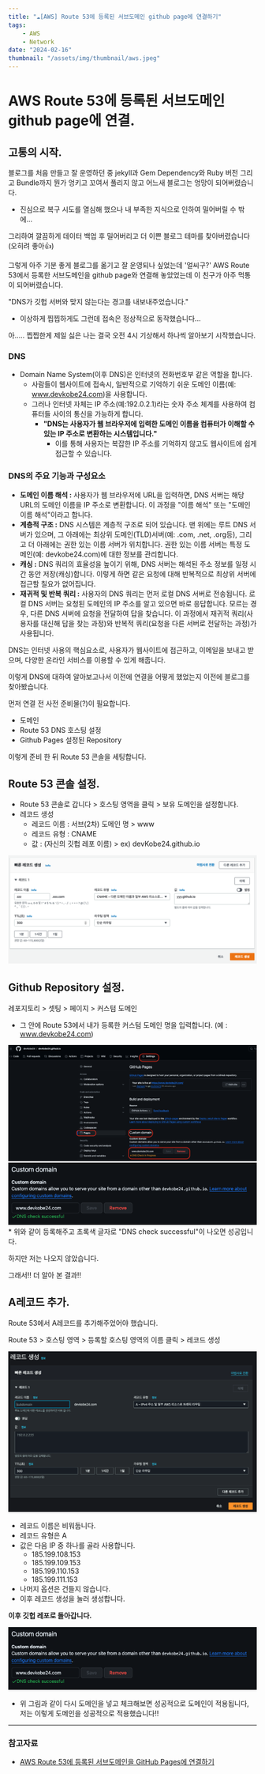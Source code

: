 ```yaml
---
title: "☁️[AWS] Route 53에 등록된 서브도메인 github page에 연결하기"
tags:
    - AWS
    - Network
date: "2024-02-16"
thumbnail: "/assets/img/thumbnail/aws.jpeg"
---
```


# AWS Route 53에 등록된 서브도메인 github page에 연결.

## 고통의 시작.

블로그를 처음 만들고 잘 운영하던 중 jekyll과 Gem Dependency와 Ruby 버전 그리고 Bundle까지 뭔가 엉키고 꼬여서 풀리지 않고 어느새 블로그는 엉망이 되어버렸습니다.
* 진심으로 복구 시도를 열심해 했으나 내 부족한 지식으로 인하여 밀어버릴 수 밖에...

그리하여 깔끔하게 데이터 백업 후 밀어버리고 더 이쁜 블로그 테마를 찾아버렸습니다(오히려 좋아👍)

그렇게 아주 기분 좋게 블로그를 옮기고 잘 운영되나 싶었는데 '얼씨구?' AWS Route 53에서 등록한 서브도메인을 github page와 연결해 놓았었는데 이 친구가 아주 먹통이 되어버렸습니다.

"DNS가 깃헙 서버와 맞지 않는다는 경고를 내보내주었습니다."
* 이상하게 찝찝하게도 그런데 접속은 정상적으로 동작했습니다...

아..... 찝찝한게 제일 싫은 나는 결국 오전 4시 기상해서 하나씩 알아보기 시작했습니다.

### DNS
* Domain Name System(이후 DNS)은 인터넷의 전화번호부 같은 역할을 합니다.
    * 사람들이 웹사이트에 접속시, 일반적으로 기억하기 쉬운 도메인 이름(예: www.devkobe24.com)을 사용합니다.
    * 그러나 인터넷 자체는 IP 주소(예:192.0.2.1)라는 숫자 주소 체계를 사용하여 컴퓨터들 사이의 통신을 가능하게 합니다.
        * **"DNS는 사용자가 웹 브라우저에 입력한 도메인 이름을 컴퓨터가 이해할 수 있는 IP 주소로 변환하는 시스템입니다."**
            * 이를 통해 사용자는 복잡한 IP 주소를 기억하지 않고도 웹사이트에 쉽게 접근할 수 있습니다.

### DNS의 주요 기능과 구성요소
* **도메인 이름 해석 :** 사용자가 웹 브라우저에 URL을 입력하면, DNS 서버는 해당 URL의 도메인 이름을 IP 주소로 변환합니다. 이 과정을 "이름 해석" 또는 "도메인 이름 해석"이라고 합니다.
* **계층적 구조 :** DNS 시스템은 계층적 구조로 되어 있습니다. 맨 위에는 루트 DNS 서버가 있으며, 그 아래에는 최상위 도메인(TLD)서버(예: .com, .net, .org등), 그리고 더 아래에는 권한 있는 이름 서버가 위치합니다. 권한 있는 이름 서버는 특정 도메인(예: devkobe24.com)에 대한 정보를 관리합니다.
* **캐싱 :** DNS 쿼리의 효율성을 높이기 위해, DNS 서버는 해석된 주소 정보를 일정 시간 동안 저장(캐싱)합니다. 이렇게 하면 같은 요청에 대해 반복적으로 최상위 서버에 접근할 칠요가 없어집니다.
* **재귀적 및 반복 쿼리 :** 사용자의 DNS 쿼리는 먼저 로컬 DNS 서버로 전송됩니다. 로컬 DNS 서버는 요청된 도메인의 IP 주소를 알고 있으면 바로 응답합니다. 모르는 경우, 다른 DNS 서버에 요청을 전달하여 답을 찾습니다. 이 과정에서 재귀적 쿼리(사용자를 대신해 답을 찾는 과정)와 반복적 쿼리(요청을 다른 서버로 전달하는 과정)가 사용됩니다.

DNS는 인터넷 사용의 핵심요소로, 사용자가 웹사이트에 접근하고, 이메일을 보내고 받으며, 다양한 온라인 서비스를 이용할 수 있게 해줍니다.

이렇게 DNS에 대하여 알아보고나서 이전에 연결을 어떻게 했었는지 이전에 블로그를 찾아봤습니다.

먼저 연결 전 사전 준비물(?)이 필요합니다.

* 도메인
* Route 53 DNS 호스팅 설정
* Github Pages 설정된 Repository

이렇게 준비 한 뒤 Route 53 콘솔을 세팅합니다.

## Route 53 콘솔 설정.

* Route 53 콘솔로 갑니다 > 호스팅 영역을 클릭 > 보유 도메인을 설정합니다.
* 레코드 생성
    * 레코드 이름 : 서브(2차) 도메인 명 > www
    * 레코드 유형 : CNAME
    * 값 : (자신의 깃헙 레포 이름) > ex) devKobe24.github.io
<img src="https://github.com/devKobe24/images/blob/main/record%E1%84%83%E1%85%B3%E1%86%BC%E1%84%85%E1%85%A9%E1%86%A8%E1%84%8B%E1%85%A8%E1%84%89%E1%85%B5.png?raw=true">

## Github Repository 설정.

레포지토리 > 셋팅 > 페이지 > 커스텀 도메인

* 그 안에 Route 53에서 내가 등록한 커스텀 도메인 명을 입력합니다. (예 : www.devkobe24.com)
<img src="https://github.com/devKobe24/images/blob/main/%E1%84%8F%E1%85%A5%E1%84%89%E1%85%B3%E1%84%90%E1%85%A5%E1%86%B7%E1%84%83%E1%85%A9%E1%84%86%E1%85%A6%E1%84%8B%E1%85%B5%E1%86%AB.png?raw=true">
<br>
<img src="https://github.com/devKobe24/images/blob/main/%E1%84%8F%E1%85%A5%E1%84%89%E1%85%B3%E1%84%90%E1%85%A5%E1%86%B7%E1%84%83%E1%85%A9%E1%84%86%E1%85%A6%E1%84%8B%E1%85%B5%E1%86%AB%E1%84%83%E1%85%B3%E1%86%BC%E1%84%85%E1%85%A9%E1%86%A8%E1%84%89%E1%85%A5%E1%86%BC%E1%84%80%E1%85%A9%E1%86%BC.png?raw=true">
* 위와 같이 등록해주고 초록색 글자로 "DNS check successful"이 나오면 성공입니다.

하지만 저는 나오지 않았습니다.

그래서!! 더 알아 본 결과!!

## A레코드 추가.

Route 53에서 A레코드를 추가해주었어야 했습니다.

Route 53 > 호스팅 영역 > 등록할 호스팅 영역의 이름 클릭 > 레코드 생성

<img src="https://github.com/devKobe24/images/blob/main/%E1%84%85%E1%85%A6%E1%84%8F%E1%85%A9%E1%84%83%E1%85%B3A%E1%84%89%E1%85%A2%E1%86%BC%E1%84%89%E1%85%A5%E1%86%BC.png?raw=true">

* 레코드 이름은 비워둡니다.
* 레코드 유형은 A
* 값은 다음 IP 중 하나를 골라 사용합니다.
    * 185.199.108.153
    * 185.199.109.153
    * 185.199.110.153
    * 185.199.111.153
* 나머지 옵션은 건들지 않습니다.
* 이후 레코드 생성을 눌러 생성합니다.

**이후 깃헙 레포로 돌아갑니다.**

<img src="https://github.com/devKobe24/images/blob/main/%E1%84%8F%E1%85%A5%E1%84%89%E1%85%B3%E1%84%90%E1%85%A5%E1%86%B7%E1%84%83%E1%85%A9%E1%84%86%E1%85%A6%E1%84%8B%E1%85%B5%E1%86%AB%E1%84%83%E1%85%B3%E1%86%BC%E1%84%85%E1%85%A9%E1%86%A8%E1%84%89%E1%85%A5%E1%86%BC%E1%84%80%E1%85%A9%E1%86%BC.png?raw=true">

* 위 그림과 같이 다시 도메인을 넣고 체크해보면 성공적으로 도메인이 적용됩니다, 저는 이렇게 도메인을 성공적으로 적용했습니다!!

---

### 참고자료

- [AWS Route 53에 등록된 서브도메인을 GitHub Pages에 연결하기](https://velog.io/@nonz/AWS-Route-53%EC%97%90-%EB%93%B1%EB%A1%9D%EB%90%9C-%EC%84%9C%EB%B8%8C%EB%8F%84%EB%A9%94%EC%9D%B8%EC%9D%84-GitHub-Pages%EC%97%90-%EC%97%B0%EA%B2%B0%ED%95%98%EA%B8%B0)

